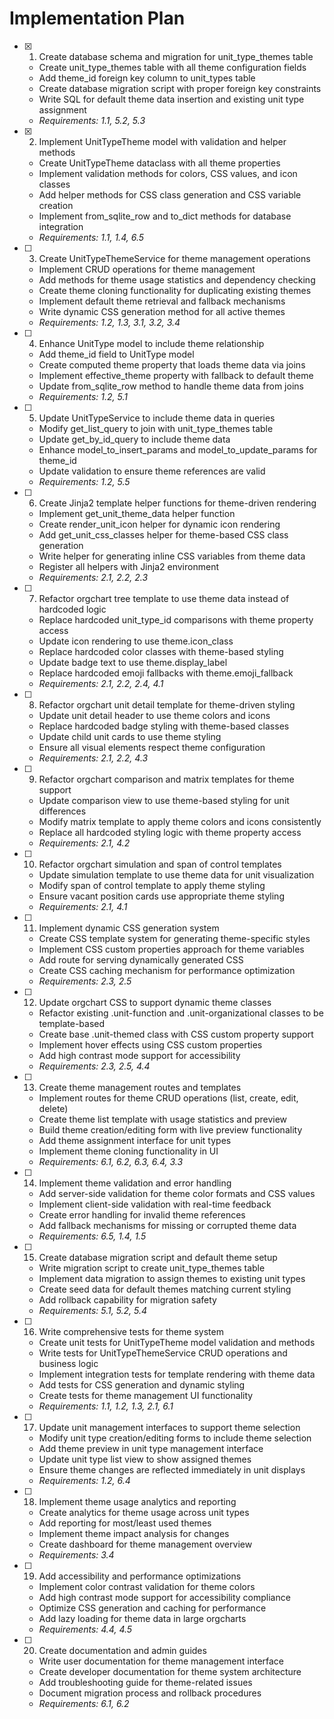 # Implementation Plan

- [x] 1. Create database schema and migration for unit_type_themes table
  - Create unit_type_themes table with all theme configuration fields
  - Add theme_id foreign key column to unit_types table
  - Create database migration script with proper foreign key constraints
  - Write SQL for default theme data insertion and existing unit type assignment
  - _Requirements: 1.1, 5.2, 5.3_

- [x] 2. Implement UnitTypeTheme model with validation and helper methods
  - Create UnitTypeTheme dataclass with all theme properties
  - Implement validation methods for colors, CSS values, and icon classes
  - Add helper methods for CSS class generation and CSS variable creation
  - Implement from_sqlite_row and to_dict methods for database integration
  - _Requirements: 1.1, 1.4, 6.5_

- [ ] 3. Create UnitTypeThemeService for theme management operations
  - Implement CRUD operations for theme management
  - Add methods for theme usage statistics and dependency checking
  - Create theme cloning functionality for duplicating existing themes
  - Implement default theme retrieval and fallback mechanisms
  - Write dynamic CSS generation method for all active themes
  - _Requirements: 1.2, 1.3, 3.1, 3.2, 3.4_

- [ ] 4. Enhance UnitType model to include theme relationship
  - Add theme_id field to UnitType model
  - Create computed theme property that loads theme data via joins
  - Implement effective_theme property with fallback to default theme
  - Update from_sqlite_row method to handle theme data from joins
  - _Requirements: 1.2, 5.1_

- [ ] 5. Update UnitTypeService to include theme data in queries
  - Modify get_list_query to join with unit_type_themes table
  - Update get_by_id_query to include theme data
  - Enhance model_to_insert_params and model_to_update_params for theme_id
  - Update validation to ensure theme references are valid
  - _Requirements: 1.2, 5.5_

- [ ] 6. Create Jinja2 template helper functions for theme-driven rendering
  - Implement get_unit_theme_data helper function
  - Create render_unit_icon helper for dynamic icon rendering
  - Add get_unit_css_classes helper for theme-based CSS class generation
  - Write helper for generating inline CSS variables from theme data
  - Register all helpers with Jinja2 environment
  - _Requirements: 2.1, 2.2, 2.3_

- [ ] 7. Refactor orgchart tree template to use theme data instead of hardcoded logic
  - Replace hardcoded unit_type_id comparisons with theme property access
  - Update icon rendering to use theme.icon_class
  - Replace hardcoded color classes with theme-based styling
  - Update badge text to use theme.display_label
  - Replace hardcoded emoji fallbacks with theme.emoji_fallback
  - _Requirements: 2.1, 2.2, 2.4, 4.1_

- [ ] 8. Refactor orgchart unit detail template for theme-driven styling
  - Update unit detail header to use theme colors and icons
  - Replace hardcoded badge styling with theme-based classes
  - Update child unit cards to use theme styling
  - Ensure all visual elements respect theme configuration
  - _Requirements: 2.1, 2.2, 4.3_

- [ ] 9. Refactor orgchart comparison and matrix templates for theme support
  - Update comparison view to use theme-based styling for unit differences
  - Modify matrix template to apply theme colors and icons consistently
  - Replace all hardcoded styling logic with theme property access
  - _Requirements: 2.1, 4.2_

- [ ] 10. Refactor orgchart simulation and span of control templates
  - Update simulation template to use theme data for unit visualization
  - Modify span of control template to apply theme styling
  - Ensure vacant position cards use appropriate theme styling
  - _Requirements: 2.1, 4.1_

- [ ] 11. Implement dynamic CSS generation system
  - Create CSS template system for generating theme-specific styles
  - Implement CSS custom properties approach for theme variables
  - Add route for serving dynamically generated CSS
  - Create CSS caching mechanism for performance optimization
  - _Requirements: 2.3, 2.5_

- [ ] 12. Update orgchart CSS to support dynamic theme classes
  - Refactor existing .unit-function and .unit-organizational classes to be template-based
  - Create base .unit-themed class with CSS custom property support
  - Implement hover effects using CSS custom properties
  - Add high contrast mode support for accessibility
  - _Requirements: 2.3, 2.5, 4.4_

- [ ] 13. Create theme management routes and templates
  - Implement routes for theme CRUD operations (list, create, edit, delete)
  - Create theme list template with usage statistics and preview
  - Build theme creation/editing form with live preview functionality
  - Add theme assignment interface for unit types
  - Implement theme cloning functionality in UI
  - _Requirements: 6.1, 6.2, 6.3, 6.4, 3.3_

- [ ] 14. Implement theme validation and error handling
  - Add server-side validation for theme color formats and CSS values
  - Implement client-side validation with real-time feedback
  - Create error handling for invalid theme references
  - Add fallback mechanisms for missing or corrupted theme data
  - _Requirements: 6.5, 1.4, 1.5_

- [ ] 15. Create database migration script and default theme setup
  - Write migration script to create unit_type_themes table
  - Implement data migration to assign themes to existing unit types
  - Create seed data for default themes matching current styling
  - Add rollback capability for migration safety
  - _Requirements: 5.1, 5.2, 5.4_

- [ ] 16. Write comprehensive tests for theme system
  - Create unit tests for UnitTypeTheme model validation and methods
  - Write tests for UnitTypeThemeService CRUD operations and business logic
  - Implement integration tests for template rendering with theme data
  - Add tests for CSS generation and dynamic styling
  - Create tests for theme management UI functionality
  - _Requirements: 1.1, 1.2, 1.3, 2.1, 6.1_

- [ ] 17. Update unit management interfaces to support theme selection
  - Modify unit type creation/editing forms to include theme selection
  - Add theme preview in unit type management interface
  - Update unit type list view to show assigned themes
  - Ensure theme changes are reflected immediately in unit displays
  - _Requirements: 1.2, 6.4_

- [ ] 18. Implement theme usage analytics and reporting
  - Create analytics for theme usage across unit types
  - Add reporting for most/least used themes
  - Implement theme impact analysis for changes
  - Create dashboard for theme management overview
  - _Requirements: 3.4_

- [ ] 19. Add accessibility and performance optimizations
  - Implement color contrast validation for theme colors
  - Add high contrast mode support for accessibility compliance
  - Optimize CSS generation and caching for performance
  - Add lazy loading for theme data in large orgcharts
  - _Requirements: 4.4, 4.5_

- [ ] 20. Create documentation and admin guides
  - Write user documentation for theme management interface
  - Create developer documentation for theme system architecture
  - Add troubleshooting guide for theme-related issues
  - Document migration process and rollback procedures
  - _Requirements: 6.1, 6.2_